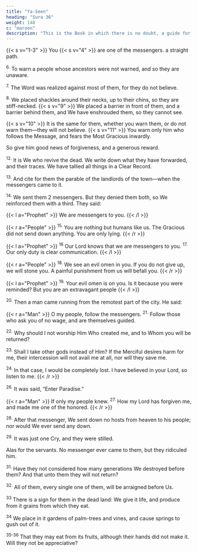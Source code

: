 ```yaml
---
title: "Ya-Seen"
heading: "Sura 36"
weight: 148
c: "maroon"
description: "This is the Book in which there is no doubt, a guide for the righteous."
---
```



{{< s v="1-3" >}}  You {{< s v="4" >}} are one of the messengers. a straight path.

<sup>6.</sup> To warn a people whose ancestors were not warned, and so they are unaware.

<sup>7.</sup> The Word was realized against most of them, for they do not believe.

<sup>8.</sup> We placed shackles around their necks, up to their chins, so they are stiff-necked. {{< s v="9" >}} We placed a barrier in front of them, and a barrier behind them, and We have enshrouded them, so they cannot see.

{{< s v="10" >}}  It is the same for them, whether you warn them, or do not warn them—they will not believe. {{< s v="11" >}}  You warn only him who follows the Message, and fears the Most Gracious inwardly.

So give him good news of forgiveness, and a generous reward.

<sup>12.</sup> It is We who revive the dead. We write down what they have forwarded, and their traces. We have tallied all things in a Clear Record.

<sup>13.</sup> And cite for them the parable of the landlords of the town—when the messengers
came to it.

<sup>14.</sup> We sent them 2 messengers. But they denied them both, so We reinforced them with
a third. They said:

{{< l a="Prophet" >}}
We are messengers to you.
{{< /l >}}


{{< r a="People" >}}
<sup>15.</sup> You are nothing but humans like us. The Gracious did not send down anything. You are only lying.
{{< /r >}}

{{< l a="Prophet" >}}
<sup>16</sup> Our Lord knows that we are messengers to you. <sup>17.</sup> Our only duty is clear communication.
{{< /l >}}

{{< r a="People" >}}
<sup>18.</sup> We see an evil omen in you. If you do not give up, we will stone you. A painful punishment from us will befall you.
{{< /r >}}

{{< l a="Prophet" >}}
<sup>19.</sup> Your evil omen is on you. Is it because you were reminded? But you are an extravagant people
{{< /l >}}


<sup>20.</sup> Then a man came running from the remotest part of the city. He said:

{{< r a="Man" >}}
O my people, follow the messengers. <sup>21.</sup> Follow those who ask you of no wage, and are themselves guided.

<sup>22.</sup> Why should I not worship Him Who created me, and to Whom you will be returned?

<sup>23.</sup> Shall I take other gods instead of Him? If the Merciful desires harm for me, their intercession will not avail me at all, nor will they save me.

<sup>24.</sup> In that case, I would be completely lost. I have believed in your Lord, so listen to me.
{{< /r >}}


<sup>26.</sup> It was said, “Enter Paradise.” 

{{< r a="Man" >}}
If only my people knew. <sup>27.</sup> How my Lord has forgiven me, and made me one of the honored.
{{< /r >}}


<sup>28.</sup> After that messenger, We sent down no hosts from heaven to his people; nor would We ever send
any down. 

<sup>29.</sup> It was just one Cry, and they were stilled.

Alas for the servants. No messenger ever came to them, but they ridiculed him.

<sup>31.</sup> Have they not considered how many generations We destroyed before them? And that unto them they will not return?

<sup>32.</sup> All of them, every single one of them, will be arraigned before Us.

<sup>33</sup> There is a sign for them in the dead land: We give it life, and produce from it grains from which they eat. 

<sup>34</sup> We place in it gardens of palm-trees and vines, and cause springs to gush out of it.

<sup>35-36</sup> That they may eat from its fruits, although their hands did not make it. Will they not be appreciative?

<!-- <sup>36</sup> Glory be to Him who created all the pairs; of what the earth produces, and of their own selves, and of what they do not know. -->

